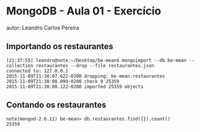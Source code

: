 # MongoDB - Aula 01 - Exercício
autor: Leandro Carlos Pereira

## Importando os restaurantes

```
[21:37:55] leandro@note:~/Desktop/be-mean$ mongoimport --db be-mean --collection restaurantes --drop --file restaurantes.json
connected to: 127.0.0.1
2015-11-09T21:38:07.622-0200 dropping: be-mean.restaurantes
2015-11-09T21:38:08.099-0200 check 9 25359
2015-11-09T21:38:08.122-0200 imported 25359 objects
```

## Contando os restaurantes

```
note(mongod-2.6.11) be-mean> db.restaurantes.find({}).count()
25359
```
